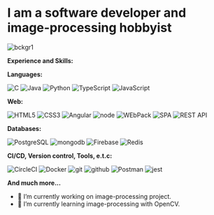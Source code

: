 # I am a software developer and image-processing hobbyist

<!-- [Badge](https://www.credly.com/credit/23353049) -->

![bckgr1](https://user-images.githubusercontent.com/34711686/101488081-cab1d980-3967-11eb-858b-4b0f1df85fdd.jpg)

<!-- Icons from https://simpleicons.org/ -->

**Experience and Skills:**

**Languages:**

![C](https://img.shields.io/badge/-C/C++-grey?style=flat&logo=c&logoColor=white&labelColor=A8B9CC)
![Java](https://img.shields.io/badge/-java-grey?style=flat&logo=java&logoColor=white&labelColor=007396)
![Python](https://img.shields.io/badge/-Python-grey?style=flat&logo=python&logoColor=white&labelColor=3776AB)
![TypeScript](https://img.shields.io/badge/-TypeScript-grey?style=flat&logo=typescript&logoColor=white&labelColor=007ACC)
![JavaScript](https://img.shields.io/badge/-JavaScript-grey?style=flat&logo=javascript&logoColor=white&labelColor=F7DF1E)

**Web:**

![HTML5](https://img.shields.io/badge/-html%205-grey?style=flat&logo=html5&logoColor=white&labelColor=E34F26)
![CSS3](https://img.shields.io/badge/-css%203-grey?style=flat&logo=css3&logoColor=white&labelColor=1572B6)
![Angular](https://img.shields.io/badge/-Angular-grey?style=flat&logo=Angular&logoColor=white&labelColor=DD0031)
![node](https://img.shields.io/badge/-node-grey?style=flat&logo=node.js&logoColor=white&labelColor=339933)
![WEbPack](https://img.shields.io/badge/-WEbPack-grey?style=flat&logo=WEbPack&logoColor=white&labelColor=8DD6F9)
![SPA](https://img.shields.io/badge/-SPA-grey?style=flat&logo=SPA&logoColor=white&labelColor=8E2DE2)
![REST API](https://img.shields.io/badge/-REST%20API-grey?style=flat&logo=RESTAPI&logoColor=white&labelColor=8E2DE2)

**Databases:**

![PostgreSQL](https://img.shields.io/badge/-PostgreSQL-grey?style=flat&logo=postgresql&logoColor=white&labelColor=336791)
![mongodb](https://img.shields.io/badge/-mongodb-grey?style=flat&logo=mongodb&logoColor=white&labelColor=47A248)
![Firebase](https://img.shields.io/badge/-Firebase-grey?style=flat&logo=firebase&logoColor=white&labelColor=8E2DE2)
![Redis](https://img.shields.io/badge/-Redis-grey?style=flat&logo=redis&logoColor=white&labelColor=DC382D)

**CI/CD, Version control, Tools, e.t.c:**

![CircleCI](https://img.shields.io/badge/-CircleCI-grey?style=flat&logo=CircleCI&logoColor=white&labelColor=343434)
![Docker](https://img.shields.io/badge/-Docker-grey?style=flat&logo=Docker&logoColor=white&labelColor=2496ED)
![git](https://img.shields.io/badge/-git-grey?style=flat&logo=git&logoColor=white&labelColor=F05032)
![github](https://img.shields.io/badge/-github-grey?style=flat&logo=github&logoColor=white&labelColor=181717)
![Postman](https://img.shields.io/badge/-Postman-grey?style=flat&logo=Postman&logoColor=white&labelColor=FF6C37)
![jest](https://img.shields.io/badge/-jest-grey?style=flat&logo=jest&logoColor=white&labelColor=C21325)

**And much more...**

- 🔭 I’m currently working on image-processing project.
- 🌱 I’m currently learning image-processing with OpenCV.


<!--
**ekarpovs/ekarpovs** is a ✨ _special_ ✨ repository because its `README.md` (this file) appears on your GitHub profile.

Here are some ideas to get you started:

- 🔭 I’m currently working on ...
- 🌱 I’m currently learning ...
- 👯 I’m looking to collaborate on ...
- 🤔 I’m looking for help with ...
- 💬 Ask me about ...
- 📫 How to reach me: ...
- 😄 Pronouns: ...
- ⚡ Fun fact: ...
-->

<!-- h1 h2 h3 h4 h5 h6 h7 h8 br b i strong em a pre code img tt div ins del sup sub p ol ul table thead tbody tfoot blockquote dl dt dd kbd q samp var hr ruby rt rp li tr td th s strike summary details caption figure figcaption abbr bdo cite dfn mark small span time wbr -->
